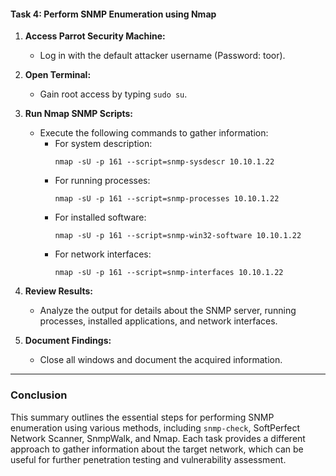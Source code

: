 #### Task 4: Perform SNMP Enumeration using Nmap

1. **Access Parrot Security Machine:**
   - Log in with the default attacker username (Password: toor).

2. **Open Terminal:**
   - Gain root access by typing `sudo su`.

3. **Run Nmap SNMP Scripts:**
   - Execute the following commands to gather information:
     - For system description:
       ```
       nmap -sU -p 161 --script=snmp-sysdescr 10.10.1.22
       ```
     - For running processes:
       ```
       nmap -sU -p 161 --script=snmp-processes 10.10.1.22
       ```
     - For installed software:
       ```
       nmap -sU -p 161 --script=snmp-win32-software 10.10.1.22
       ```
     - For network interfaces:
       ```
       nmap -sU -p 161 --script=snmp-interfaces 10.10.1.22
       ```

4. **Review Results:**
   - Analyze the output for details about the SNMP server, running processes, installed applications, and network interfaces.

5. **Document Findings:**
   - Close all windows and document the acquired information.

---

### Conclusion
This summary outlines the essential steps for performing SNMP enumeration using various methods, including `snmp-check`, SoftPerfect Network Scanner, SnmpWalk, and Nmap. Each task provides a different approach to gather information about the target network, which can be useful for further penetration testing and vulnerability assessment.